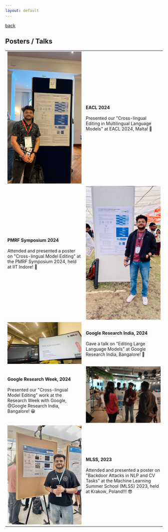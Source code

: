 ```yaml
---
layout: default
---
```


[back](./)

## Posters / Talks

| | |
|-|-|
| <img src="./gallery/malta_paper.jpg" > | **EACL 2024** <br/> <br/> Presented our "Cross-lingual Editing in Multilingual Language Models" at EACL 2024, Malta! 🚀  |
| **PMRF Symposium 2024** <br/> <br/> Attended and presented a poster on "Cross-lingual Model Editing" at the PMRF Symposium 2024, held at IIT Indore! 🌟 | <img src="./gallery/pmrf sympo.jpg" >| 
| <img src="./gallery/talk-google.jpg" > | **Google Research India, 2024** <br/> <br/> Gave a talk on "Editing Large Language Models" at Google Research India, Bangalore! 🤩  |
| **Google Research Week, 2024** <br/> <br/> Presented our "Cross-lingual Model Editing" work at the Research Week with Google, @Google Research India, Bangalore! 😁 | <img src="./gallery/GRW.jpg" > |
| <img src="./gallery/MLSS.jpeg" > | **MLSS, 2023** <br/> <br/> Attended and presented a poster on "Backdoor Attacks in NLP and CV Tasks" at the Machine Learning Summer School (MLSS) 2023, held at Krakow, Poland!!! 😎  |
